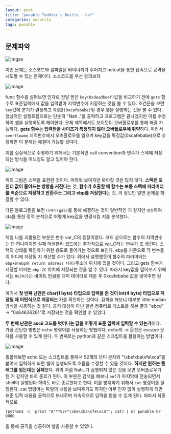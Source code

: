 ```yaml
---
layout: post
title: "pwnable Toddler`s Bottle - bof"
categories: security
tags: pwnable
---
```


## 문제파악
![imgae](https://user-images.githubusercontent.com/32065940/75878703-59d01500-5e5d-11ea-862f-5ed65d13fae6.png)

이번 문제는 소스코드와 컴파일된 바이너리가 주어지고 netcat을 통한 접속으로 공격을 시도할 수 있는 문제이다. 소스코드를 우선 살펴보자

![image](https://user-images.githubusercontent.com/32065940/75879339-93555000-5e5e-11ea-8b20-d00d4304438a.png)

func 함수를 살펴보면 인자로 전달 받은 `key(0xdeadbeef)`값을 비교하기 전에 `gets` 함수로 표준입력에서 값을 입력받아 지역변수에 저장하는 것을 볼 수 있다. 조건문을 보면 `key`값에 분기가 결정되고 `특정값(0xcafebabe)`일 경우 쉘을 실행하는 것을 볼 수 있다. 정상적인 실행흐름으로는 단순히 "Nah.."를 출력하고 프로그램은 끝나겠지만 이를 수정하여 쉘을 실행하도록 해야한다. 문제 제목에서도 보이듯이 오버플로우를 통해 해결 가능하다. **gets 함수는 입력받을 사이즈가 특정되지 않아 오버플로우에 취약**하다. 따라서 `overflowme` 지역변수에서 오버플로우를 일으켜 key값을 특정값(0xcafebabe)으로 수정하면 이 문제는 해결이 가능할 것이다.

이를 실질적으로 수행하기 위해서는 기본적인 call convention과 변수가 스택에 저장되는 방식을 어느정도 알고 있어야 한다.

![image](https://user-images.githubusercontent.com/32065940/75880740-30b18380-5e61-11ea-9b70-9da817e22ebc.png)

위의 그림은 스택을 표현한 것이다. 어려워 보이지만 봐야할 것은 많지 않다. **스택은 포인터 값이 줄어드는 방향을 커진다**는 것, **함수가 호출할 때 함수는 보통 스택에 파라미터를 역순으로 저장하고 반환주소 그리고 ebp를 저장한다**는 것, 이 정도만 알면 문제를 해결할 수 있다.


다른 블로그들을 보면 `디버거(gdb)`를 통해 해결하는 것이 일반적인 거 같지만 `멍청`하여 ida를 통한 정적 분석으로 어떻게 key값을 변경시킬 지를 분석했다.

![image](https://user-images.githubusercontent.com/32065940/75892585-eafeb600-5e74-11ea-981d-bc5a6dca2e6b.png)

제일 나를 괴롭혔던 부분은 변수 var_C의 등장이였다. 코드 상으로는 함수의 지역변수는 단 하나이지만 실제 어셈블리 코드에는 추가적으로 var_C라는 변수가 또 생긴다. 스택의 상태를 확인하기 위한 용도로 들어가는 것으로 보인다. ebp를 기준으로 각 변수들이 어디에 저장될 지 계산할 수가 있다. 위에서 설명했듯이 함수의 파라미터는 `ebp+8(ebp와 return address 다음)`주소에 위치해 있을 것이다. 그리고 gets 함수가 저장할 버퍼는 `ebp-2C` 위치에 저장되는 것을 알 수 있다. 따라서 key값을 덮어쓰기 위해서는 `0x34(52)` 바이트 만큼을 더미 데이터로 채운 후 0xcafebabe 값을 넣어주면 된다.

여기서 **첫 번째 난관은 char(1 byte) 타입으로 입력을 준 것이 int(4 byte) 타입으로 저장될 때 어떤식으로 저장되는 가**를 확인하는 것이다. 검색을 해보니 대부분 little endian 방식을 사용하는 것 같다. 공격 대상이 아닌 일반 컴퓨터로 테스트를 해본 결과 "abcd" -> "0x64636261"로 저장되는 것을 확인할 수 있었다.

**두 번째 난관은 ascii 코드를 벗어나는 값을 어떻게 표준 입력에 입력할 수 있는가**이다. 가장 간단한 방법은 echo 명령어를 사용하는 방법이다. echo의 -e 옵션은 escape 문자를 사용할 수 있게 된다. 두 번째로는 python과 같은 스크립트를 활용하는 방법이다.

![image](https://user-images.githubusercontent.com/32065940/75883457-6016bf00-5e66-11ea-99b8-6879662dc9b5.png)

종합해보면 echo 또는 스크립트를 통해서 52개의 더미 문자와 "\xbe\xba\xfe\xca"를 붙여서 입력하게 되면 쉘이 실행되도록 흐름을 수정할 수 있을 것이다. **하지만 원하는 플래그를 얻는데는 실패**했다. 위의 처럼 Nah..가 실행되지 않은 것을 보면 오버플로우가 된 거 같지만 바로 종료가 된다. 이 부분은 검색을 해보니 `eof`가 마지막에 전송되면서 shell이 실행된다 하여도 바로 종료한다고 한다. 이를 방지하기 위해서 `cat` 명령어를 실행한다. cat 명령어는 파일의 내용을 보여주기도 하지만 아무 인자 없이 실행하게 되면 표준 입력 내용을 출력으로 보내주며 지속적으로 입력을 받을 수 있게 된다. 따라서 최종적으로

 ``(python2 -c 'print "A"**52+"\xbe\xba\xfe\xca"'; cat) | nc pwnable.kr 9000``

 을 통해 공격을 성공하여 쉘을 사용할 수 있었다. 